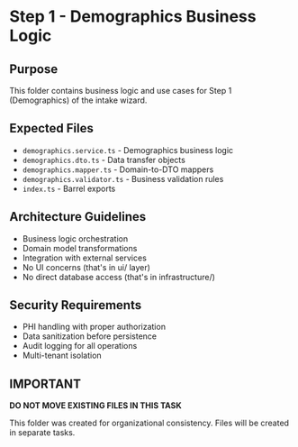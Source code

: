 # Step 1 - Demographics Business Logic

## Purpose
This folder contains business logic and use cases for Step 1 (Demographics) of the intake wizard.

## Expected Files
- `demographics.service.ts` - Demographics business logic
- `demographics.dto.ts` - Data transfer objects
- `demographics.mapper.ts` - Domain-to-DTO mappers
- `demographics.validator.ts` - Business validation rules
- `index.ts` - Barrel exports

## Architecture Guidelines
- Business logic orchestration
- Domain model transformations
- Integration with external services
- No UI concerns (that's in ui/ layer)
- No direct database access (that's in infrastructure/)

## Security Requirements
- PHI handling with proper authorization
- Data sanitization before persistence
- Audit logging for all operations
- Multi-tenant isolation

## IMPORTANT
**DO NOT MOVE EXISTING FILES IN THIS TASK**

This folder was created for organizational consistency. Files will be created in separate tasks.